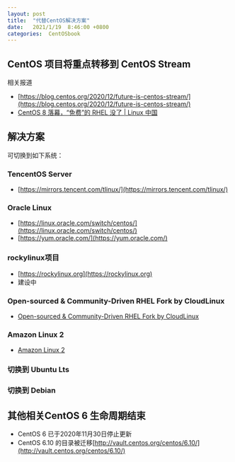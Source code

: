 ```yaml
---
layout: post
title:  "代替CentOS解决方案"
date:   2021/1/19  8:46:00 +0800
categories:  CentOSbook
---
```


## CentOS 项目将重点转移到 CentOS Stream

相关报道
- [https://blog.centos.org/2020/12/future-is-centos-stream/](https://blog.centos.org/2020/12/future-is-centos-stream/)
- [CentOS 8 落幕，“免费”的 RHEL 没了 | Linux 中国](https://zhuanlan.zhihu.com/p/335056255)



## 解决方案

可切换到如下系统：

### TencentOS Server
- [https://mirrors.tencent.com/tlinux/](https://mirrors.tencent.com/tlinux/)

### Oracle Linux
- [https://linux.oracle.com/switch/centos/](https://linux.oracle.com/switch/centos/)
- [https://yum.oracle.com/](https://yum.oracle.com/)

### rockylinux项目
- [https://rockylinux.org](https://rockylinux.org)
- 建设中

### Open-sourced & Community-Driven RHEL Fork by CloudLinux
- [Open-sourced & Community-Driven RHEL Fork by CloudLinux](https://blog.cloudlinux.com/announcing-open-sourced-community-driven-rhel-fork-by-cloudlinux)

### Amazon Linux 2
- [Amazon Linux 2](https://aws.amazon.com/cn/amazon-linux-2/)

### 切换到 Ubuntu Lts


### 切换到 Debian


## 其他相关CentOS 6 生命周期结束
- CentOS 6 已于2020年11月30日停止更新
- CentOS 6.10 的目录被迁移[http://vault.centos.org/centos/6.10/](http://vault.centos.org/centos/6.10/)